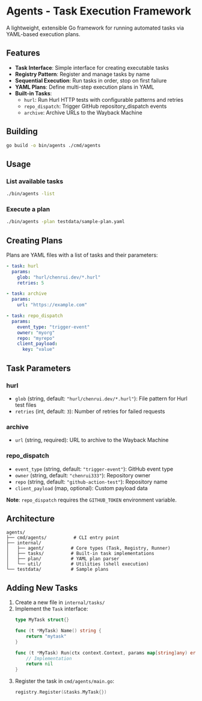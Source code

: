 # Agents - Task Execution Framework

A lightweight, extensible Go framework for running automated tasks via YAML-based execution plans.

## Features

- **Task Interface**: Simple interface for creating executable tasks
- **Registry Pattern**: Register and manage tasks by name
- **Sequential Execution**: Run tasks in order, stop on first failure
- **YAML Plans**: Define multi-step execution plans in YAML
- **Built-in Tasks**:
  - `hurl`: Run Hurl HTTP tests with configurable patterns and retries
  - `repo_dispatch`: Trigger GitHub repository_dispatch events
  - `archive`: Archive URLs to the Wayback Machine

## Building

```bash
go build -o bin/agents ./cmd/agents
```

## Usage

### List available tasks

```bash
./bin/agents -list
```

### Execute a plan

```bash
./bin/agents -plan testdata/sample-plan.yaml
```

## Creating Plans

Plans are YAML files with a list of tasks and their parameters:

```yaml
- task: hurl
  params:
    glob: "hurl/chenrui.dev/*.hurl"
    retries: 5

- task: archive
  params:
    url: "https://example.com"

- task: repo_dispatch
  params:
    event_type: "trigger-event"
    owner: "myorg"
    repo: "myrepo"
    client_payload:
      key: "value"
```

## Task Parameters

### hurl

- `glob` (string, default: `"hurl/chenrui.dev/*.hurl"`): File pattern for Hurl test files
- `retries` (int, default: `3`): Number of retries for failed requests

### archive

- `url` (string, required): URL to archive to the Wayback Machine

### repo_dispatch

- `event_type` (string, default: `"trigger-event"`): GitHub event type
- `owner` (string, default: `"chenrui333"`): Repository owner
- `repo` (string, default: `"github-action-test"`): Repository name
- `client_payload` (map, optional): Custom payload data

**Note**: `repo_dispatch` requires the `GITHUB_TOKEN` environment variable.

## Architecture

```
agents/
├── cmd/agents/          # CLI entry point
├── internal/
│   ├── agent/          # Core types (Task, Registry, Runner)
│   ├── tasks/          # Built-in task implementations
│   ├── plan/           # YAML plan parser
│   └── util/           # Utilities (shell execution)
└── testdata/           # Sample plans
```

## Adding New Tasks

1. Create a new file in `internal/tasks/`
2. Implement the `Task` interface:
   ```go
   type MyTask struct{}
   
   func (t *MyTask) Name() string {
       return "mytask"
   }
   
   func (t *MyTask) Run(ctx context.Context, params map[string]any) error {
       // Implementation
       return nil
   }
   ```
3. Register the task in `cmd/agents/main.go`:
   ```go
   registry.Register(&tasks.MyTask{})
   ```
